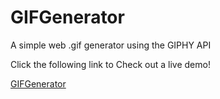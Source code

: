 # GIFGenerator
A simple web .gif generator using the GIPHY API

Click the following link to Check out a live demo!

[GIFGenerator](https://mike-c25.github.io/GIFGenerator/index.html)
